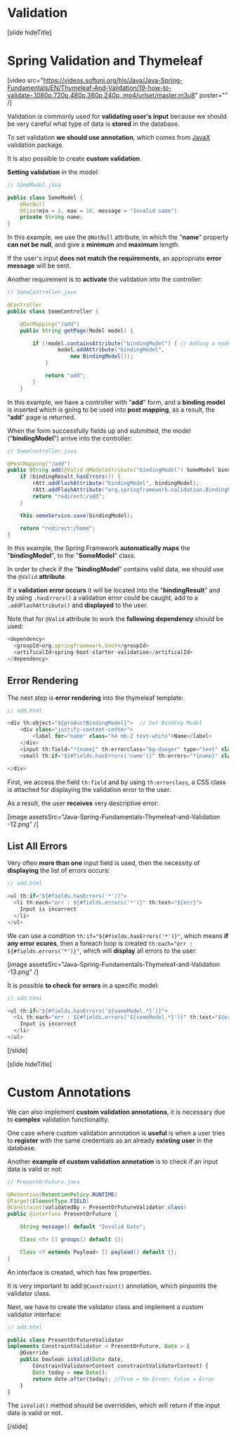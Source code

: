 # Validation 

[slide hideTitle]
# Spring Validation and Thymeleaf

[video src="https://videos.softuni.org/hls/Java/Java-Spring-Fundamentals/EN/Thymeleaf-And-Validation/19-how-to-validate-,1080p,720p,480p,360p,240p,.mp4/urlset/master.m3u8" poster="" /]


Validation is commonly used for **validating user's input** because we should be very careful what type of data is **stored** in the database.

To set validation **we should use annotation**, which comes from [JavaX](https://docs.oracle.com/javaee/7/tutorial/bean-validation001.htm) validation package.

It is also possible to create **custom validation**.

**Setting validation** in the model:

```java
// SomeModel.java

public class SomeModel {
    @NotNull
    @Size(min = 3, max = 10, message = "Invalid name")
    private String name;
}

```

In this example, we use the `@NotNull` attribute, in which the "**name**" property **can not be null**, and give a **minimum** and **maximum** length.

If the user's input **does not match the requirements**, an appropriate **error message** will be sent.

Another requirement is to **activate** the validation into the controller:

```java
// SomeController.java

@Controller
public class SomeController {

    @GetMapping("/add")
    public String getPage(Model model) {

        if (!model.containsAttribute("bindingModel") { // Adding a model to the view
                model.addAttribute("bindingModel",
                    new BindingModel());
            }

            return "add";
        }
    }
```

In this example, we have a controller with "**add**" form, and a **binding model** is inserted which is going to be used into **post mapping**, as a result, the "**add**" page is returned.


When the form successfully fields up and submitted, the model ("**bindingModel**") arrive into the controller:

```java
// SomeController.java

@PostMapping("/add")
public String add(@Valid @ModelAttribute("bindingModel") SomeModel bindingModel, BindingResult bindingResult, RedirectAttributes rAtt) { // Validate the model
    if (bindingResult.hasErrors()) {
        rAtt.addFlashAttribute("bindingModel", bindingModel);
        rAtt.addFlashAttribute("org.springframework.validation.BindingResult.SomeModel", bindingResult); // Validation Result
        return "redirect:/add";
    }

    this.someService.save(bindingModel);

    return "redirect:/home";
}

```

In this example, the Spring Framework **automatically maps** the "**bindingModel**", to the "**SomeModel**" class.

In order to check if the "**bindingModel**" contains valid data, we should use the `@Valid` **attribute**. 

If a **validation error occurs** it will be located into the "**bindingResult**" and by using `.hasErrors()` a validation error could be caught, add to a `.addFlashAttribute()` and **displayed** to the user.

Note that for `@Valid` attribute to work the **following dependency** should be used:

```js
<dependency>
  <groupId>org.springframework.boot</groupId>
  <artificalId>spring-boot-starter-validation</artificalId>
</dependency>
```

## Error Rendering

The next step is **error rendering** into the thymeleaf template:

```js
// add.html

<div th:object="${productBindingModel}">  // Set Binding Model
    <div class="justify-content-center">
        <label for="name" class="h4 mb-2 text-white">Name</label>
    </div>
    <input th:field="*{name}" th:errorclass="bg-danger" type="text" class="form-control" id="name" name="name"/>  // Access Field
    <small th:if="${#fields.hasErrors('name')}" th:errors="*{name}" class="text-danger"> Name error</small> // Render Error

</div>
```
First, we access the field `th:field` and by using `th:errorclass`, a CSS class is attached for displaying the validation error to the user.

As a result, the user **receives** very descriptive error:

[image assetsSrc="Java-Spring-Fundamentals-Thymeleaf-and-Validation​-12.png" /]

## List All Errors

Very often **more than one** input field is used, then the necessity of **displaying** the list of errors occurs:

```js
// add.html

<ul th:if="${#fields.hasErrors('*')}">
  <li th:each="err : ${#fields.errors('*')}" th:text="${err}">
    Input is incorrect
  </li>
</ul>

```

We can use a condition `th:if="${#fields.hasErrors('*')}"`, which means **if any error ecures**, then a foreach loop is created `th:each="err : ${#fields.errors('*')}"`, which will **display** all errors to the user:

[image assetsSrc="Java-Spring-Fundamentals-Thymeleaf-and-Validation​-13.png" /]

It is possible **to check for errors** in a specific model:
```js
// add.html

<ul th:if="${#fields.hasErrors('${someModel.*}')}">
  <li th:each="err : ${#fields.errors('${someModel.*}')}" th:text="${err}">
    Input is incorrect
  </li>
</ul>

```
[/slide]


[slide hideTitle]
# Custom Annotations 

We can also implement **custom validation annotations**, it is necessary due to **complex** validation functionality.

One case where custom validation annotation is **useful** is when a user tries to **register** with the same credentials as an already **existing user** in the database.

Another **example of custom validation annotation** is to check if an input data is valid or not:

```java
// PresentOrFuture.java

@Retention(RetentionPolicy.RUNTIME)
@Target(ElementType.FIELD)
@Constraint(validatedBy = PresentOrFutureValidator.class)
public @interface PresentOrFuture {

    String message() default "Invalid Date";

    Class <?> [] groups() default {};

    Class <? extends Payload> [] payload() default {};
}
```
An interface is created, which has few properties.

It is very important to add `@Constraint()` annotation, which pinpoints the validator class.

Next, we have to create the validator class and implement a custom validator interface:

```js
// add.html

public class PresentOrFutureValidator
implements ConstraintValidator < PresentOrFuture, Date > {
    @Override
    public boolean isValid(Date date,
        ConstraintValidatorContext constraintValidatorContext) {
        Date today = new Date();
        return date.after(today); //True = No Error; False = Error
    }
}
```

The `isValid()` method should be overridden, which will return if the input data is valid or not.

[/slide]


